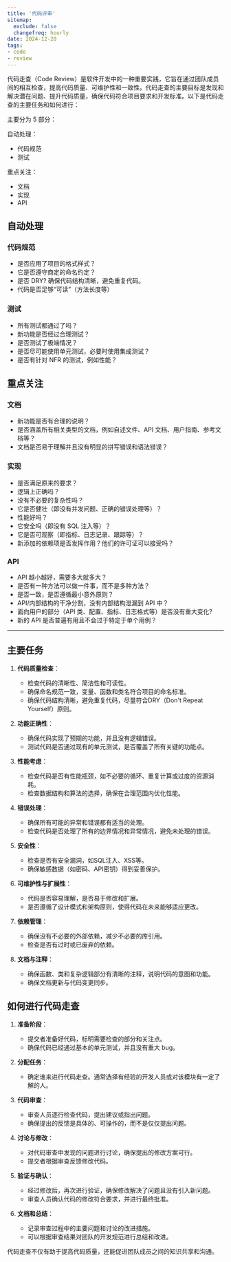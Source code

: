 ```yaml
---
title: '代码评审'
sitemap:
  exclude: false
  changefreq: hourly
date: 2024-12-20
tags:
- code
- review
---
```


代码走查（Code Review）是软件开发中的一种重要实践，它旨在通过团队成员间的相互检查，提高代码质量、可维护性和一致性。代码走查的主要目标是发现和解决潜在问题、提升代码质量，确保代码符合项目要求和开发标准。以下是代码走查的主要任务和如何进行：

主要分为 5 部分：

自动处理：
- 代码规范
- 测试
  
重点关注：
- 文档
- 实现
- API

## 自动处理

### 代码规范

- 是否应用了项目的格式样式？
- 它是否遵守商定的命名约定？
- 是否 DRY? 确保代码结构清晰，避免重复代码。
- 代码是否足够“可读”（方法长度等）

### 测试

- 所有测试都通过了吗？
- 新功能是否经过合理测试？
- 是否测试了极端情况？
- 是否尽可能使用单元测试，必要时使用集成测试？
- 是否有针对 NFR 的测试，例如性能？

## 重点关注

### 文档
- 新功能是否有合理的说明？
- 是否涵盖所有相关类型的文档，例如自述文件、API 文档、用户指南、参考文档等？
- 文档是否易于理解并且没有明显的拼写错误和语法错误？

### 实现
- 是否满足原来的要求？
- 逻辑上正确吗？
- 没有不必要的复杂性吗？
- 它是否健壮（即没有并发问题、正确的错误处理等）？
- 性能好吗？
- 它安全吗（即没有 SQL 注入等）？
- 它是否可观察（即指标、日志记录、跟踪等）？
- 新添加的依赖项是否发挥作用？他们的许可证可以接受吗？

### API

- API 越小越好，需要多大就多大？
- 是否有一种方法可以做一件事，而不是多种方法？
- 是否一致，是否遵循最小意外原则？
- API/内部结构的干净分割，没有内部结构泄漏到 API 中？
- 面向用户的部分（API 类、配置、指标、日志格式等）是否没有重大变化?
- 新的 API 是否普遍有用且不会过于特定于单个用例？

---------

## 主要任务
1. **代码质量检查**：
   - 检查代码的清晰性、简洁性和可读性。
   - 确保命名规范一致，变量、函数和类名符合项目的命名标准。
   - 确保代码结构清晰，避免重复代码，尽量符合DRY（Don't Repeat Yourself）原则。

2. **功能正确性**：
   - 确保代码实现了预期的功能，并且没有逻辑错误。
   - 测试代码是否通过现有的单元测试，是否覆盖了所有关键的功能点。
   
3. **性能考虑**：
   - 检查代码是否有性能瓶颈，如不必要的循环、重复计算或过度的资源消耗。
   - 检查数据结构和算法的选择，确保在合理范围内优化性能。

4. **错误处理**：
   - 确保所有可能的异常和错误都有适当的处理。
   - 检查代码是否处理了所有的边界情况和异常情况，避免未处理的错误。

5. **安全性**：
   - 检查是否有安全漏洞，如SQL注入、XSS等。
   - 确保敏感数据（如密码、API密钥）得到妥善保护。

6. **可维护性与扩展性**：
   - 代码是否容易理解，是否易于修改和扩展。
   - 是否遵循了设计模式和架构原则，使得代码在未来能够适应更改。

7. **依赖管理**：
   - 确保没有不必要的外部依赖，减少不必要的库引用。
   - 检查是否有过时或已废弃的依赖。

8. **文档与注释**：
   - 确保函数、类和复杂逻辑部分有清晰的注释，说明代码的意图和功能。
   - 确保文档更新与代码变更同步。

## 如何进行代码走查
1. **准备阶段**：
   - 提交者准备好代码，标明需要检查的部分和关注点。
   - 确保代码已经通过基本的单元测试，并且没有重大 bug。

2. **分配任务**：
   - 确定谁来进行代码走查。通常选择有经验的开发人员或对该模块有一定了解的人。

3. **代码审查**：
   - 审查人员逐行检查代码，提出建议或指出问题。
   - 确保提出的反馈是具体的、可操作的，而不是仅仅提出问题。

4. **讨论与修改**：
   - 对代码审查中发现的问题进行讨论，确保提出的修改方案可行。
   - 提交者根据审查反馈修改代码。

5. **验证与确认**：
   - 经过修改后，再次进行验证，确保修改解决了问题且没有引入新问题。
   - 审查人员确认代码的修改符合要求，并进行最终批准。

6. **文档和总结**：
   - 记录审查过程中的主要问题和讨论的改进措施。
   - 可以根据审查结果对团队的开发规范进行总结和改进。

代码走查不仅有助于提高代码质量，还能促进团队成员之间的知识共享和沟通。
